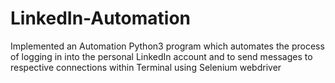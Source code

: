 # LinkedIn-Automation
Implemented an Automation Python3 program which automates the process of logging in into the personal LinkedIn account and to send messages to respective connections within Terminal using Selenium webdriver
